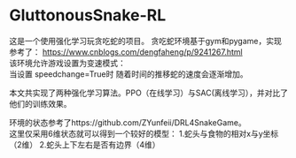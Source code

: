 # GluttonousSnake-RL
这是一个使用强化学习玩贪吃蛇的项目。
贪吃蛇环境基于gym和pygame，实现参考了：
https://www.cnblogs.com/dengfaheng/p/9241267.html<br>
该环境允许游戏设置为变速模式：<br>
当设置 speedchange=True时
随着时间的推移蛇的速度会逐渐增加。

本文共实现了两种强化学习算法。PPO（在线学习）与SAC(离线学习），并对比了他们的训练效果。

环境的状态参考了https://github.com/ZYunfeii/DRL4SnakeGame。<br>
这里仅采用6维状态就可以得到一个较好的模型：
1.蛇头与食物的相对x与y坐标（2维）
2.蛇头上下左右是否有边界（4维）
